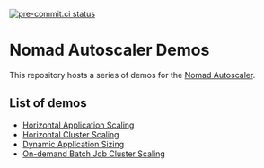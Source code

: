 [![pre-commit.ci status](https://results.pre-commit.ci/badge/github/RupertBothma/hashi-stack/main.svg)](https://results.pre-commit.ci/latest/github/RupertBothma/hashi-stack/main)

# Nomad Autoscaler Demos

This repository hosts a series of demos for the [Nomad Autoscaler][nomad_autoscaler_repo].

## List of demos

  * [Horizontal Application Scaling][learn_horizontal_app_scaling]
  * [Horizontal Cluster Scaling][learn_horizontal_cluster_scaling]
  * [Dynamic Application Sizing][learn_dynamic_app_sizing]
  * [On-demand Batch Job Cluster Scaling][learn_on_demand_batch]

[learn_horizontal_app_scaling]: https://learn.hashicorp.com/tutorials/nomad/autoscaler-vagrant-demo?in=nomad/autoscaler
[learn_horizontal_cluster_scaling]: https://learn.hashicorp.com/tutorials/nomad/horizontal-cluster-scaling?in=nomad/autoscaler
[learn_dynamic_app_sizing]: https://learn.hashicorp.com/tutorials/nomad/dynamic-application-sizing?in=nomad/autoscaler
[learn_on_demand_batch]: https://learn.hashicorp.com/tutorials/nomad/horizontal-cluster-scaling-on-demand-batch?in=nomad/autoscaler
[nomad_autoscaler_repo]: https://github.com/hashicorp/nomad-autoscaler
